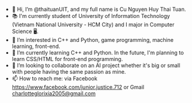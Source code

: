 - 👋 Hi, I’m @thaituanUIT, and my full name is Cu Nguyen Huy Thai Tuan.
- 📚 I'm currently student of University of Information Technology (Vietnam National University - HCM City) and I major in Computer Science 🖥️.
- 👀 I’m interested in C++ and Python, game programming, machine learning, front-end.
- 🌱 I’m currently learning C++ and Python. In the future, I'm planning to learn CSS/HTML for front-end programming.
- 💞️ I’m looking to collaborate on an AI project whether it's big or small with people having the same passion as mine.
- 📫 How to reach me: via Facebook <https://www.facebook.com/junior.justice.712> or Gmail <charlotteglorixia2005@gmail.com>

<!---
thaituanUIT/thaituanUIT is a ✨ special ✨ repository because its `README.md` (this file) appears on your GitHub profile.
You can click the Preview link to take a look at your changes.
--->
